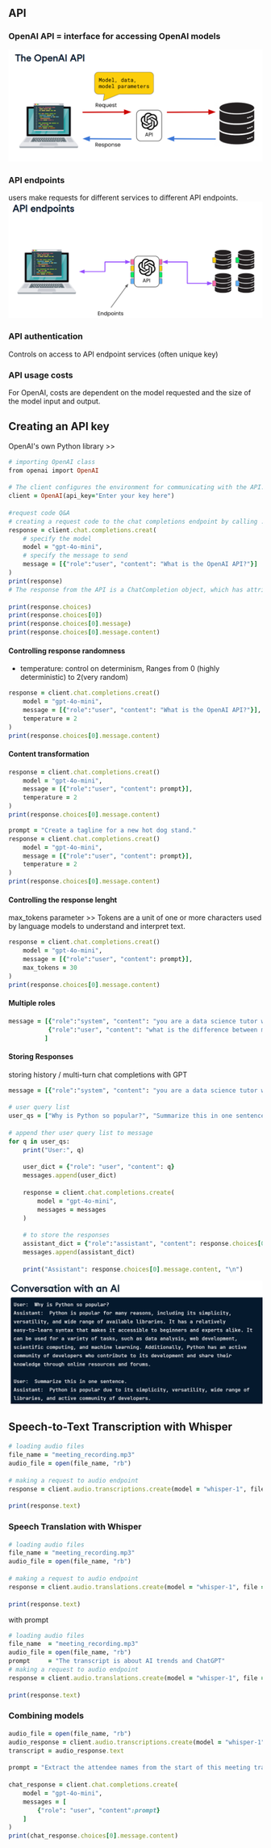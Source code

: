
## API
###  OpenAI API = interface for accessing OpenAI models  
<img src = "./image/1.png"/>

### API endpoints  
users make requests for different services to different API endpoints.  
<img src = "./image/2.png"/>

### API authentication
Controls on access to API endpoint services (often unique key)

### API usage costs
For OpenAI, costs are dependent on the model requested and the size of the model input and output. 

## Creating an API key
OpenAI's own Python library >> 
```ruby
# importing OpenAI class
from openai import OpenAI

# The client configures the environment for communicating with the API. specify API key
client = OpenAI(api_key="Enter your key here")

#request code Q&A
# creating a request code to the chat completions endpoint by calling .create() method
response = client.chat.completions.creat(
    # specify the model
    model = "gpt-4o-mini",
    # specify the message to send
    message = [{"role":"user", "content": "What is the OpenAI API?"}]
)
print(response)
# The response from the API is a ChatCompletion object, which has attributes for accessing different information. It has an id attribute, choices, created, model, and other attributes

print(response.choices)
print(response.choices[0])
print(response.choices[0].message)
print(response.choices[0].message.content)
```

#### Controlling response randomness
- temperature: control on determinism, Ranges from 0 (highly deterministic) to 2(very random)
```ruby
response = client.chat.completions.creat()
    model = "gpt-4o-mini",
    message = [{"role":"user", "content": "What is the OpenAI API?"}],
    temperature = 2
)
print(response.choices[0].message.content)
```
#### Content transformation
```ruby
response = client.chat.completions.creat()
    model = "gpt-4o-mini",
    message = [{"role":"user", "content": prompt}],
    temperature = 2
)
print(response.choices[0].message.content)
```

```ruby
prompt = "Create a tagline for a new hot dog stand."
response = client.chat.completions.creat()
    model = "gpt-4o-mini",
    message = [{"role":"user", "content": prompt}],
    temperature = 2
)
print(response.choices[0].message.content)
```

#### Controlling the response lenght
max_tokens parameter >> Tokens are a unit of one or more characters used by language models to understand and interpret text.  
```ruby
response = client.chat.completions.creat()
    model = "gpt-4o-mini",
    message = [{"role":"user", "content": prompt}],
    max_tokens = 30
)
print(response.choices[0].message.content)
```

#### Multiple roles
```ruby
message = [{"role":"system", "content": "you are a data science tutor who speaks concisely."},
           {"role":"user", "content": "what is the difference between mutable and immutable objects?"}
          ]
```

#### Storing Responses
storing history / multi-turn chat completions with GPT
```ruby
message = [{"role":"system", "content": "you are a data science tutor who provides short, simple explanations"}]

# user query list
user_qs = ["Why is Python so popular?", "Summarize this in one sentence."]

# append ther user query list to message
for q in user_qs:
    print("User:", q)

    user_dict = {"role": "user", "content": q}
    messages.append(user_dict)

    response = client.chat.completions.create(
        model = "gpt-4o-mini",
        messages = messages
    )

    # to store the responses
    assistant_dict = {"role":"assistant", "content": response.choices[0].message.content}
    messages.append(assistant_dict)

    print("Assistant": response.choices[0].message.content, "\n")
```
<img src = "./image/3.png"/>

## Speech-to-Text Transcription with Whisper
```ruby
# loading audio files
file_name = "meeting_recording.mp3"
audio_file = open(file_name, "rb")

# making a request to audio endpoint
response = client.audio.transcriptions.create(model = "whisper-1", file = audio_file)

print(response.text)
```

### Speech Translation with Whisper
```ruby
# loading audio files
file_name = "meeting_recording.mp3"
audio_file = open(file_name, "rb")

# making a request to audio endpoint
response = client.audio.translations.create(model = "whisper-1", file = audio_file)

print(response.text)
```

with prompt
```ruby
# loading audio files
file_name  = "meeting_recording.mp3"
audio_file = open(file_name, "rb")
prompt     = "The transcript is about AI trends and ChatGPT"
# making a request to audio endpoint
response = client.audio.translations.create(model = "whisper-1", file = audio_file, prompt = prompt)

print(response.text)
```

### Combining models
```ruby
audio_file = open(file_name, "rb")
audio_response = client.audio.transcriptions.create(model = "whisper-1", file = audio_file)
transcript = audio_response.text

prompt = "Extract the attendee names from the start of this meeting transcript: " + transcript

chat_response = client.chat.completions.create(
    model = "gpt-4o-mini",
    messages = [
        {"role": "user", "content":prompt}
    ]
)
print(chat_response.choices[0].message.content)
```
